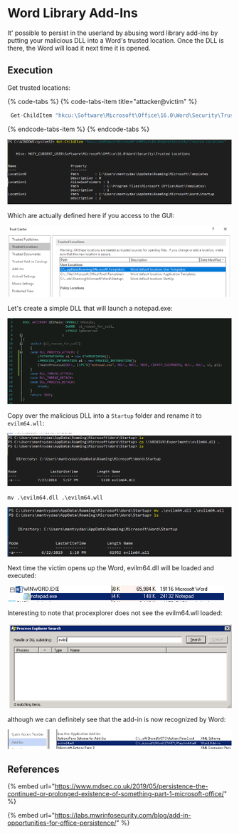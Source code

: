 # Word Library Add-Ins

It' possible to persist in the userland by abusing word library add-ins by putting your malicious DLL into a Word's trusted location. Once the DLL is there, the Word will load it next time it is opened.

## Execution

Get trusted locations:

{% code-tabs %}
{% code-tabs-item title="attacker@victim" %}
```csharp
 Get-ChildItem "hkcu:\Software\Microsoft\Office\16.0\Word\Security\Trusted Locations"
```
{% endcode-tabs-item %}
{% endcode-tabs %}

![](../../.gitbook/assets/annotation-2019-06-22-121402.png)

Which are actually defined here if you access to the GUI:

![](../../.gitbook/assets/annotation-2019-06-22-121426.png)

Let's create a simple DLL that will launch a notepad.exe:

![](../../.gitbook/assets/annotation-2019-06-22-143558.png)

Copy over the malicious DLL into a `Startup` folder and rename it to `evilm64.wll`:

![](../../.gitbook/assets/annotation-2019-06-22-121537.png)

```text
mv .\evilm64.dll .\evilm64.wll
```

![](../../.gitbook/assets/annotation-2019-06-22-144024%20%281%29.png)

Next time the victim opens up the Word, evilm64.dll will be loaded and executed:

![](../../.gitbook/assets/annotation-2019-06-22-143432.png)

Interesting to note that procexplorer does not see the evilm64.wll loaded:

![](../../.gitbook/assets/annotation-2019-06-22-144128.png)

although we can definitely see that the add-in is now recognized by Word:

![](../../.gitbook/assets/annotation-2019-06-22-144219.png)

## References

{% embed url="https://www.mdsec.co.uk/2019/05/persistence-the-continued-or-prolonged-existence-of-something-part-1-microsoft-office/" %}

{% embed url="https://labs.mwrinfosecurity.com/blog/add-in-opportunities-for-office-persistence/" %}

